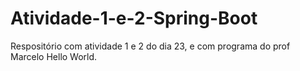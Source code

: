 # Atividade-1-e-2-Spring-Boot
Respositório com atividade 1 e 2 do dia 23, e com programa do prof Marcelo Hello World.
